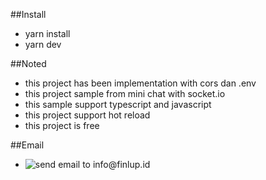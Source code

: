 ##Install
- yarn install
- yarn dev

##Noted
- this project has been implementation with cors dan .env
- this project sample from mini chat with socket.io
- this sample support typescript and javascript
- this project support hot reload
- this project is free

##Email
- ![send email to info@finlup.id](mailto:info@finlup.id)